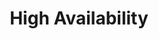 ---
title: High Availability
description: Documentation explaining how to configure NGINX Plus instances for high availability in on-premises deployments.
weight: 800
menu:
  docs:
    parent: NGINX Plus
---